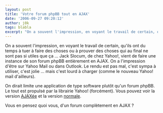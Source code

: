 ```yaml
---
layout: post
title: 'Votre forum phpBB tout en AJAX'
date: '2006-09-27 09:20:12'
author: j0k
tags: blabla
excerpt: "On a souvent l'impression, en voyant le travail de certain, qu'ils ont du temps à tuer à faire des choses ou à prouver des choses qui au final ne sont pas si utiles que ça ...     \nJack Slocum, de chez Yahoo!, vient de faire une instance de son forum phpBB entièrement en AJAX. On a l'impression d'être sur Yahoo Mail ou dans Outlook. Le rendu est pas mal, c'est      …"
---
```


On a souvent l'impression, en voyant le travail de certain, qu'ils ont du temps à tuer à faire des choses ou à prouver des choses qui au final ne sont pas si utiles que ça ...
Jack Slocum, de chez Yahoo!, vient de faire une instance de son forum phpBB entièrement en AJAX. On a l'impression d'être sur Yahoo Mail ou dans Outlook. Le rendu est pas mal, c'est sympa à utiliser, c'est jolie ... mais c'est lourd à charger (comme le nouveau Yahoo! mail d'ailleurs).

On dirait limite une application de type software plutôt qu'un forum phpBB.   Le tout est propulsé par la librairie Yahoo! (forcément).   Vous pouvez voir la version [AJAXée](http://www.jackslocum.com/forum2/) et la version [normale](http://www.jackslocum.com/forum/).

Vous en pensez quoi vous, d'un forum complètement en AJAX ?
